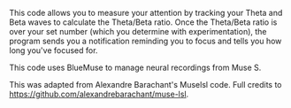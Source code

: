 This code allows you to measure your attention by tracking your Theta and Beta waves to calculate the Theta/Beta ratio. Once the Theta/Beta ratio is over your set number (which you determine with experimentation), the program sends you a notification reminding you to focus and tells you how long you've focused for. 

This code uses BlueMuse to manage neural recordings from Muse S. 

This was adapted from Alexandre Barachant's Muselsl code. Full credits to https://github.com/alexandrebarachant/muse-lsl. 
